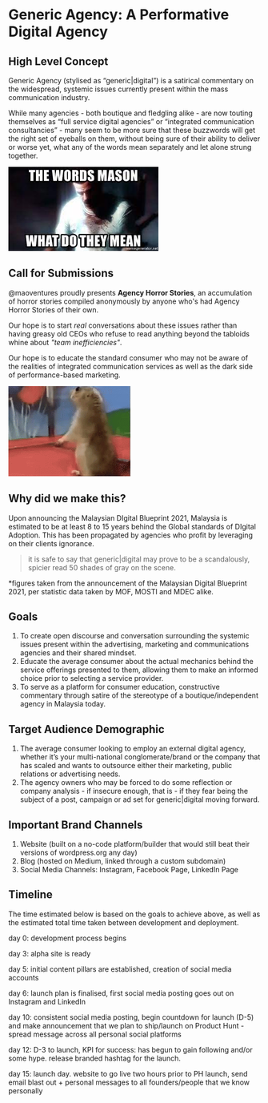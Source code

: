 # Generic Agency: A Performative Digital Agency

## High Level Concept

Generic Agency (stylised as “generic|digital”) is a satirical commentary on the widespread, systemic issues currently present within the mass communication industry.

While many agencies - both boutique and fledgling alike - are now touting themselves as “full service digital agencies” or “integrated communication consultancies” - many seem to be more sure that these buzzwords will get the right set of eyeballs on them, without being sure of their ability to deliver or worse yet, what any of the words mean separately and let alone strung together.

![Mason, from Call Of Duty, Black Ops](/assets/mason.jpeg)

## Call for Submissions

@maoventures proudly presents **Agency Horror Stories**, an accumulation of horror stories compiled anonymously by anyone who's had Agency Horror Stories of their own.

Our hope is to start *real* conversations about these issues rather than having greasy old CEOs who refuse to read anything beyond the tabloids whine about *"team inefficiencies"*.

Our hope is to educate the standard consumer who may not be aware of the realities of integrated communication services as well as the dark side of performance-based marketing.

![Dramatic Chipmunk](assets/chipmunk-dramatic.gif)

## Why did we make this?

Upon announcing the Malaysian DIgital Blueprint 2021, Malaysia is estimated to be at least 8 to 15 years behind the Global standards of DIgital Adoption. This has been propagated by agencies who profit by leveraging on their clients ignorance.

> it is safe to say that generic|digital may prove to be a scandalously, spicier read 50 shades of gray on the scene.

*figures taken from the announcement of the Malaysian Digital Blueprint 2021, per statistic data taken by MOF, MOSTI and MDEC alike.

## Goals

1. To create open discourse and conversation surrounding the systemic issues present within the advertising, marketing and communications agencies and their shared mindset.
2. Educate the average consumer about the actual mechanics behind the service offerings presented to them, allowing them to make an informed choice prior to selecting a service provider.
3. To serve as a platform for consumer education, constructive commentary through satire of the stereotype of a boutique/independent agency in Malaysia today.

## Target Audience Demographic

1. The average consumer looking to employ an external digital agency, whether it’s your multi-national conglomerate/brand or the company that has scaled and wants to outsource either their marketing, public relations or advertising needs.
2. The agency owners who may be forced to do some reflection or company analysis - if insecure enough, that is - if they fear being the subject of a post, campaign or ad set for generic|digital moving forward.

## Important Brand Channels

1. Website (built on a no-code platform/builder that would still beat their versions of wordpress.org any day)
2. Blog (hosted on Medium, linked through a custom subdomain)
3. Social Media Channels: Instagram, Facebook Page, LinkedIn Page

## Timeline

The time estimated below is based on the goals to achieve above, as well as the estimated total time taken between development and deployment.

day 0: development process begins

day 3: alpha site is ready

day 5: initial content pillars are established, creation of social media accounts

day 6: launch plan is finalised, first social media posting goes out on Instagram and LinkedIn

day 10: consistent social media posting, begin countdown for launch (D-5) and make announcement that we plan to ship/launch on Product Hunt - spread message across all personal social platforms

day 12: D-3 to launch, KPI for success: has begun to gain following and/or some hype. release branded hashtag for the launch.

day 15: launch day. website to go live two hours prior to PH launch, send email blast out + personal messages to all founders/people that we know personally
